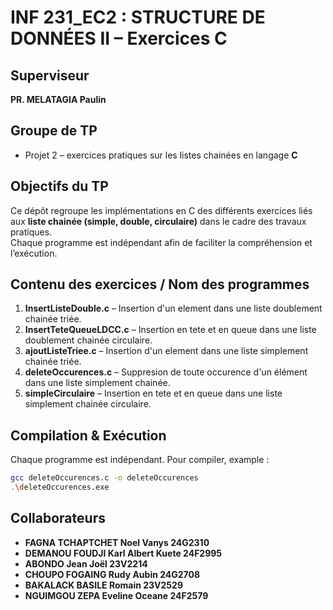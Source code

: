 #  INF 231_EC2 : STRUCTURE DE DONNÉES II – Exercices C

##  Superviseur   
**PR. MELATAGIA Paulin**

##  Groupe de TP  
- Projet 2 – exercices pratiques sur les listes chainées en langage **C**


##  Objectifs du TP  
Ce dépôt regroupe les implémentations en C des différents exercices liés aux **liste chainée (simple, double, circulaire)** dans le cadre des travaux pratiques.  
Chaque programme est indépendant afin de faciliter la compréhension et l’exécution.  

##  Contenu des exercices / Nom des programmes

1. **InsertListeDouble.c** – Insertion d'un element dans une liste doublement chainée triée.  
2. **InsertTeteQueueLDCC.c** – Insertion en tete et en queue dans une liste doublement chainée circulaire.  
3. **ajoutListeTriee.c** – Insertion d'un element dans une liste simplement chainée triée.  
4. **deleteOccurences.c** – Suppresion de toute occurence d'un élément dans une liste simplement chainée. 
5. **simpleCirculaire** – Insertion en tete et en queue dans une liste simplement chainée circulaire.  

##  Compilation & Exécution
Chaque programme est indépendant. Pour compiler, example : 

```bash
gcc deleteOccurences.c -o deleteOccurences
.\deleteOccurences.exe
```

##  Collaborateurs

- **FAGNA TCHAPTCHET Noel Vanys 24G2310**
- **DEMANOU FOUDJI Karl Albert Kuete 24F2995**
- **ABONDO Jean Joël 23V2214**
- **CHOUPO FOGAING Rudy Aubin 24G2708**
- **BAKALACK BASILE Romain 23V2529**
- **NGUIMGOU ZEPA Eveline Oceane 24F2579**

